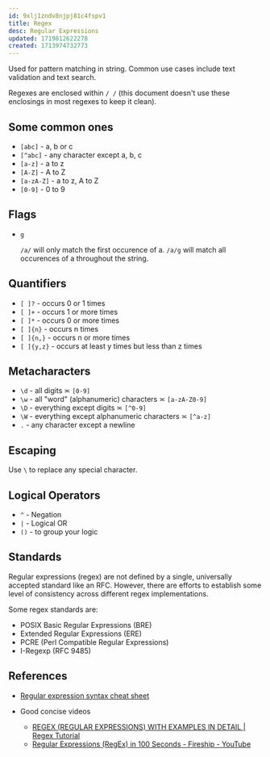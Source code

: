 ```yaml
---
id: 9xlj1zndv8njpj81c4fspv1
title: Regex
desc: Regular Expressions
updated: 1719812622278
created: 1713974732773
---
```


Used for pattern matching in string. Common use cases include text validation and text search.

Regexes are enclosed within `/ /` (this document doesn't use these enclosings in most regexes to keep it clean).

## Some common ones 

- `[abc]` - a, b or c
- `[^abc]` -  any character except a, b, c
- `[a-z]` - a to z
- `[A-Z]` - A to Z
- `[a-zA-Z]` - a to z, A to Z
- `[0-9]` - 0 to 9

## Flags

- `g`

    `/a/` will only match the first occurence of a.
    `/a/g` will match all occurences of a throughout the string.

## Quantifiers

- `[ ]?` - occurs 0 or 1 times
- `[ ]+` - occurs 1 or more times
- `[ ]*` - occurs 0 or more times
- `[ ]{n}` - occurs n times
- `[ ]{n,}` - occurs n or more times
- `[ ]{y,z}` - occurs at least y times but less than z times

## Metacharacters

- `\d` - all digits ≍ `[0-9]`
- `\w` - all "word" (alphanumeric) characters ≍  `[a-zA-Z0-9]`
- `\D` - everything except digits ≍ `[^0-9]`
- `\W` - everything except alphanumeric characters ≍ `[^a-z]`
- `.` - any character except a newline

## Escaping

Use `\` to replace any special character.


## Logical Operators

- `^` - Negation
- `|` - Logical OR
- `()` - to group your logic


## Standards

Regular expressions (regex) are not defined by a single, universally accepted standard like an RFC. However, there are efforts to establish some level of consistency across different regex implementations. 

Some regex standards are:

- POSIX Basic Regular Expressions (BRE)
- Extended Regular Expressions (ERE)
- PCRE (Perl Compatible Regular Expressions)
- I-Regexp (RFC 9485) 


## References

- [Regular expression syntax cheat sheet](https://developer.mozilla.org/en-US/docs/Web/JavaScript/Guide/Regular_Expressions/Cheatsheet)

- Good concise videos
    - [REGEX (REGULAR EXPRESSIONS) WITH EXAMPLES IN DETAIL | Regex Tutorial](https://www.youtube.com/watch?v=9RksQ5YT7FM&ab_channel=CrackConcepts)
    - [Regular Expressions (RegEx) in 100 Seconds - Fireship - YouTube](https://www.youtube.com/watch?v=sXQxhojSdZM&ab_channel=Fireship)